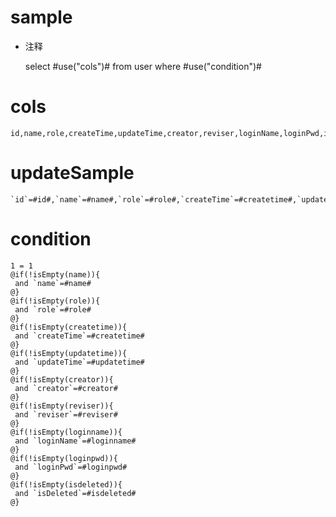 sample
===
* 注释

	select #use("cols")# from user where #use("condition")#

cols
===

	id,name,role,createTime,updateTime,creator,reviser,loginName,loginPwd,isDeleted

updateSample
===

	`id`=#id#,`name`=#name#,`role`=#role#,`createTime`=#createtime#,`updateTime`=#updatetime#,`creator`=#creator#,`reviser`=#reviser#,`loginName`=#loginname#,`loginPwd`=#loginpwd#,`isDeleted`=#isdeleted#

condition
===

	1 = 1  
	@if(!isEmpty(name)){
	 and `name`=#name#
	@}
	@if(!isEmpty(role)){
	 and `role`=#role#
	@}
	@if(!isEmpty(createtime)){
	 and `createTime`=#createtime#
	@}
	@if(!isEmpty(updatetime)){
	 and `updateTime`=#updatetime#
	@}
	@if(!isEmpty(creator)){
	 and `creator`=#creator#
	@}
	@if(!isEmpty(reviser)){
	 and `reviser`=#reviser#
	@}
	@if(!isEmpty(loginname)){
	 and `loginName`=#loginname#
	@}
	@if(!isEmpty(loginpwd)){
	 and `loginPwd`=#loginpwd#
	@}
	@if(!isEmpty(isdeleted)){
	 and `isDeleted`=#isdeleted#
	@}
	
